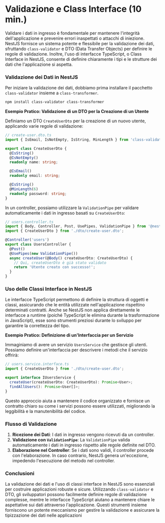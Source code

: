 # Validazione e Class Interface (10 min.)

Validare i dati in ingresso è fondamentale per mantenere l'integrità dell'applicazione e prevenire errori inaspettati o attacchi di iniezione. NestJS fornisce un sistema potente e flessibile per la validazione dei dati, sfruttando `class-validator` e DTO (Data Transfer Objects) per definire le regole di validazione. Inoltre, l'uso di interfacce TypeScript, o Class Interface in NestJS, consente di definire chiaramente i tipi e le strutture dei dati che l'applicazione si aspetta.

### Validazione dei Dati in NestJS

Per iniziare la validazione dei dati, dobbiamo prima installare il pacchetto `class-validator` insieme a `class-transformer`.

```bash
npm install class-validator class-transformer
```

**Esempio Pratico: Validazione di un DTO per la Creazione di un Utente**

Definiamo un DTO `CreateUserDto` per la creazione di un nuovo utente, applicando varie regole di validazione:

```typescript
// create-user.dto.ts
import { IsEmail, IsNotEmpty, IsString, MinLength } from 'class-validator';

export class CreateUserDto {
  @IsString()
  @IsNotEmpty()
  readonly name: string;

  @IsEmail()
  readonly email: string;

  @IsString()
  @MinLength(6)
  readonly password: string;
}
```

In un controller, possiamo utilizzare la `ValidationPipe` per validare automaticamente i dati in ingresso basati su `CreateUserDto`:

```typescript
// users.controller.ts
import { Body, Controller, Post, UsePipes, ValidationPipe } from '@nestjs/common';
import { CreateUserDto } from './dto/create-user.dto';

@Controller('users')
export class UsersController {
  @Post()
  @UsePipes(new ValidationPipe())
  async createUser(@Body() createUserDto: CreateUserDto) {
    // Qui, createUserDto è già stato validato
    return 'Utente creato con successo!';
  }
}
```

### Uso delle Classi Interface in NestJS

Le interfacce TypeScript permettono di definire la struttura di oggetti e classi, assicurando che le entità utilizzate nell'applicazione rispettino determinati contratti. Anche se NestJS non applica direttamente le interfacce a runtime (poiché TypeScript le elimina durante la trasformazione in JavaScript), esse sono strumenti preziosi durante lo sviluppo per garantire la correttezza del tipo.

**Esempio Pratico: Definizione di un'Interfaccia per un Servizio**

Immaginiamo di avere un servizio `UsersService` che gestisce gli utenti. Possiamo definire un'interfaccia per descrivere i metodi che il servizio offrirà:

```typescript
// users.service.interface.ts
import { CreateUserDto } from './dto/create-user.dto';

export interface IUsersService {
  createUser(createUserDto: CreateUserDto): Promise<User>;
  findAllUsers(): Promise<User[]>;
}
```

Questo approccio aiuta a mantenere il codice organizzato e fornisce un contratto chiaro su come i servizi possono essere utilizzati, migliorando la leggibilità e la manutenibilità del codice.

### Flusso di Validazione

1. **Ricezione dei Dati**: I dati in ingresso vengono ricevuti da un controller.
2. **Validazione con `ValidationPipe`**: La `ValidationPipe` valida automaticamente i dati in ingresso rispetto alle regole definite nel DTO.
3. **Elaborazione nel Controller**: Se i dati sono validi, il controller procede con l'elaborazione. In caso contrario, NestJS genera un'eccezione, impedendo l'esecuzione del metodo nel controller.

### Conclusioni

La validazione dei dati e l'uso di classi interface in NestJS sono essenziali per costruire applicazioni robuste e sicure. Utilizzando `class-validator` e DTO, gli sviluppatori possono facilmente definire regole di validazione complesse, mentre le interfacce TypeScript aiutano a mantenere chiare le aspettative sui dati attraverso l'applicazione. Questi strumenti insieme forniscono un potente meccanismo per gestire la validazione e assicurare la tipizzazione dei dati nelle applicazioni